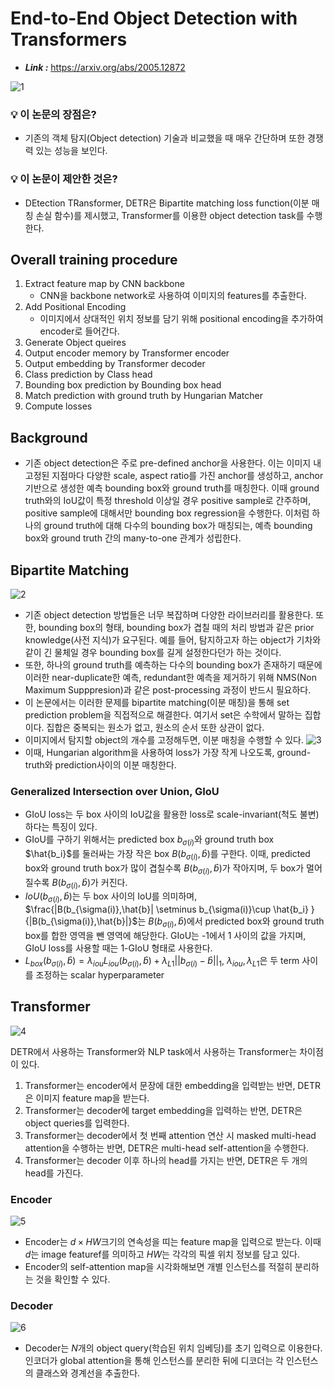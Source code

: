 # **End-to-End Object Detection with Transformers**

- ***Link :*** https://arxiv.org/abs/2005.12872

![1](https://github.com/user-attachments/assets/66d45eeb-4b7f-4de6-8fb7-a396262559c3)

### 💡 이 논문의 장점은?

- 기존의 객체 탐지(Object detection) 기술과 비교했을 때 매우 간단하며 또한 경쟁력 있는 성능을 보인다.

### 💡 이 논문이 제안한 것은?

- DEtection TRansformer, DETR은 Bipartite matching loss function(이분 매칭 손실 함수)를 제시했고, Transformer를 이용한 object detection task를 수행한다.

## Overall training procedure

1. Extract feature map by CNN backbone
    - CNN을 backbone network로 사용하여 이미지의 features를 추출한다.
2. Add Positional Encoding
    - 이미지에서 상대적인 위치 정보를 담기 위해 positional encoding을 추가하여 encoder로 들어간다.
3. Generate Object queires
4. Output encoder memory by Transformer encoder
5. Output embedding by Transformer decoder
6. Class prediction by Class head
7. Bounding box prediction by Bounding box head
8. Match prediction with ground truth by Hungarian Matcher
9. Compute losses

## Background

- 기존 object detection은 주로 pre-defined anchor을 사용한다. 이는 이미지 내 고정된 지점마다 다양한 scale, aspect ratio를 가진 anchor를 생성하고, anchor 기반으로 생성한 예측 bounding box와 ground truth를 매칭한다. 이때 ground truth와의 IoU값이 특정 threshold 이상일 경우 positive sample로 간주하며, positive sample에 대해서만 bounding box regression을 수행한다. 이처럼 하나의 ground truth에 대해 다수의 bounding box가 매칭되는, 예측 bounding box와 ground truth 간의 many-to-one 관계가 성립한다.

## Bipartite Matching

![2](https://github.com/user-attachments/assets/a009ae87-2bdb-4f2c-b466-808f0cea4ace)  

- 기존 object detection 방법들은 너무 복잡하며 다양한 라이브러리를 활용한다. 또한, bounding box의 형태, bounding box가 겹칠 때의 처리 방법과 같은 prior knowledge(사전 지식)가 요구된다. 예를 들어, 탐지하고자 하는 object가 기차와 같이 긴 물체일 경우 bounding box를 길게 설정한다던가 하는 것이다.
- 또한, 하나의 ground truth를 예측하는 다수의 bounding box가 존재하기 때문에 이러한 near-duplicate한 예측, redundant한 예측을 제거하기 위해 NMS(Non Maximum Supppresion)과 같은 post-processing 과정이 반드시 필요하다.
- 이 논문에서는 이러한 문제를 bipartite matching(이분 매칭)을 통해 set prediction problem을 직접적으로 해결한다. 여기서 set은 수학에서 말하는 집합이다. 집합은 중복되는 원소가 없고, 원소의 순서 또한 상관이 없다.
- 이미지에서 탐지할 object의 개수를 고정해두면, 이분 매칭을 수행할 수 있다.
![3](https://github.com/user-attachments/assets/42b3e57b-f8cf-47cb-a591-1f6932d16555)  
- 이때, Hungarian algorithm을 사용하여 loss가 가장 작게 나오도록,  ground-truth와 prediction사이의 이분 매칭한다.

### Generalized Intersection over Union, GIoU

- GIoU loss는 두 box 사이의 IoU값을 활용한 loss로 scale-invariant(척도 불변)하다는 특징이 있다.
- GIoU를 구하기 위해서는 predicted box $b_{\sigma(i)}$와 ground truth box $\hat{b_i}$를 둘러싸는 가장 작은 box $B(b_{\sigma(i)},\hat{b})$를 구한다. 이때, predicted box와 ground truth box가 많이 겹칠수록 $B(b_{\sigma(i)},\hat{b})$가 작아지며, 두 box가 멀어질수록 $B(b_{\sigma(i)},\hat{b})$가 커진다.
- $IoU(b_{\sigma(i)},\hat{b})$는 두 box 사이의 IoU를 의미하며, $\frac{|B(b_{\sigma(i)},\hat{b}| \setminus b_{\sigma(i)}\cup \hat{b_i} }{|B(b_{\sigma(i)},\hat{b}|}$는 $B(b_{\sigma(i)},\hat{b})$에서 predicted box와 ground truth box를 합한 영역을 뺀 영역에 해당한다. GIoU는 -1에서 1 사이의 값을 가지며, GIoU loss를 사용할 때는 1-GIoU 형태로 사용한다.
- $L_{box}(b_{\sigma(i)},\hat{b})=\lambda_{iou}L_{iou}(b_{\sigma(i)},\hat{b})+\lambda_{L1}||b_{\sigma(i)}-\hat{b}||_1$, $\lambda_{iou},\lambda_{L1}$은 두 term 사이를 조정하는 scalar hyperparameter

## Transformer
![4](https://github.com/user-attachments/assets/76d6afe9-1baf-4ba5-b8b7-b371896d713c)  

DETR에서 사용하는 Transformer와 NLP task에서 사용하는 Transformer는 차이점이 있다.

1. Transformer는 encoder에서 문장에 대한 embedding을 입력받는 반면, DETR은 이미지 feature map을 받는다.
2. Transformer는 decoder에 target embedding을 입력하는 반면, DETR은 object queries를 입력한다.
3. Transformer는 decoder에서 첫 번째 attention 연산 시 masked multi-head attention을 수행하는 반면, DETR은 multi-head self-attention을 수행한다.
4. Transformer는 decoder 이후 하나의 head를 가지는 반면, DETR은 두 개의 head를 가진다.


### Encoder

![5](https://github.com/user-attachments/assets/3c9c86af-36bb-4320-8653-ab85e576b72b)  

- Encoder는 $d \times HW$크기의 연속성을 띠는 feature map을 입력으로 받는다. 이때 $d$는 image featuref를 의미하고 $HW$는 각각의 픽셀 위치 정보를 담고 있다.
- Encoder의 self-attention map을 시각화해보면 개별 인스턴스를 적절히 분리하는 것을 확인할 수 있다.

### Decoder

![6](https://github.com/user-attachments/assets/3be1186b-11d2-47d4-b53a-e3f70031e9cb)  

- Decoder는 $N$개의 object query(학습된 위치 임베딩)를 초기 입력으로 이용한다. 인코더가 global attention을 통해 인스턴스를 분리한 뒤에 디코더는 각 인스턴스의 클래스와 경계선을 추출한다.
